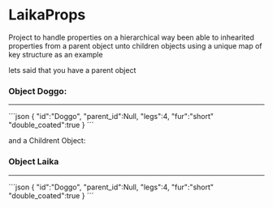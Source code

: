 # LaikaProps
Project to handle properties on a hierarchical way been able to inhearited properties from a parent object unto children objects using a unique map of key structure as an example 

lets said that  you have a parent  object 

### Object Doggo:
---
´´´json 
{
  "id":"Doggo",
  "parent_id":Null,
  "legs":4,
  "fur":"short"
  "double_coated":true
}
´´´

and a Childrent Object:
### Object Laika
---
´´´json 
{
  "id":"Doggo",
  "parent_id":Null,
  "legs":4,
  "fur":"short"
  "double_coated":true
}
´´´




